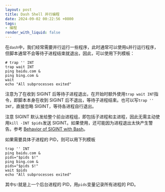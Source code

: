 ```yaml
---
layout: post
title: Dash Shell 并行编程
date: 2024-09-02 00:22:56 +0800
tags: 
- 编程
render_with_liquid: false
---
```


在`dash`中，我们经常需要并行运行一些程序，此时通常可以使用`&`并行运行程序，但脚本通常不会等待子进程结束就退出，因此，可以使用下列模板：

```shell
# trap '' INT
trap wait INT
ping baidu.com &
ping bing.com &
wait
echo "All subprocesses exited"
```

注意为了在收到 SIGINT 后等待子进程退出，在开始时额外使用`trap wait INT`指令，即脚本本身在收到 SIGINT 后不退出，等待子进程结束。也可以写`trap '' INT`，直接忽略 SIGINT，等待各进程自行退出。

注意 SIGINT 默认发给整个前台进程组，即包括子进程和主进程，因此无需主动使用`kill -INT $pids`发送 SIGINT。如果使用，还可能因为进程退出太快产生警告。参考 [Behavior of SIGINT with Bash](https://superuser.com/a/1830133)。

如果需要具体子进程的 PID，则可以用下列模板

```shell
trap '' INT
ping baidu.com &
pids="$pids $!"
ping bing.com &
pids="$pids $!"
wait $pids
echo "All subprocesses exited"
```

其中`$!`就是上一个后台进程的 PID，用`pids`变量记录所有进程的 PID。

